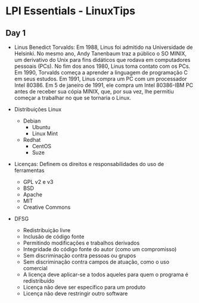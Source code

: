 # LPI Essentials - LinuxTips

## Day 1

- Linus Benedict Torvalds: Em 1988, Linus foi admitido na Universidade de Helsinki. No mesmo ano, Andy Tanenbaum traz a público o SO MINIX, um derivativo do Unix para fins didáticos que rodava em computadores pessoais (PCs). No fim dos anos 1980, Linus toma contato com os PCs. Em 1990, Torvalds começa a aprender a linguagem de programação C em seus estudos. Em 1991, Linus compra um PC com um processador Intel 80386. Em 5 de janeiro de 1991, ele compra um Intel 80386-IBM PC antes de receber sua cópia MINIX, que, por sua vez, lhe permitiu começar a trabalhar no que se tornaria o Linux.

- Distribuições Linux
    - Debian
        - Ubuntu
        - Linux Mint
    - Redhat
        - CentOS
        - Suze

- Licenças: Definem os direitos e responsabilidades do uso de ferramentas
    - GPL v2 e v3
    - BSD
    - Apache
    - MIT
    - Creative Commons

- DFSG
    - Redistribuição livre
    - Inclusão de código fonte
    - Permitindo modificações e trabalhos derivados
    - Integridade do código fonte do autor (como um compromisso)
    - Sem discriminação contra pessoas ou grupos
    - Sem discriminação contra campos de atuação, como o uso comercial
    - A licença deve aplicar-se a todos aqueles para quem o programa é redistribuído
    - Licença não deve ser específico para um produto
    - Licença não deve restringir outro software